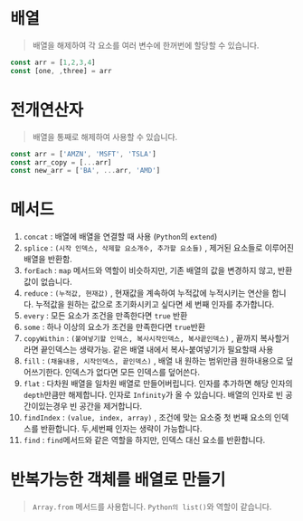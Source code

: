 # 배열
> 배열을 해제하여 각 요소를 여러 변수에 한꺼번에 할당할 수 있습니다.
```javascript
const arr = [1,2,3,4]
const [one, ,three] = arr
```

# 전개연산자
> 배열을 통째로 해제하여 사용할 수 있습니다.
```javascript
const arr = ['AMZN', 'MSFT', 'TSLA']
const arr_copy = [...arr]
const new_arr = ['BA', ...arr, 'AMD']
```
# 메서드
1. `concat` : 배열에 배열을 연결할 때 사용 (`Python`의 `extend`)
2. `splice` : `(시작 인덱스, 삭제할 요소개수, 추가할 요소들)` , 제거된 요소들로 이루어진 배열을 반환함.
3. `forEach` : `map` 메서드와 역할이 비슷하지만, 기존 배열의 값을 변경하지 않고, 반환값이 없습니다.
4. `reduce` : `(누적값, 현재값)` , 현재값을 계속하여 누적값에 누적시키는 연산을 합니다. 누적값을 원하는 값으로 초기화시키고 싶다면 세 번째 인자를 추가합니다.
5. `every` : 모든 요소가 조건을 만족한다면 `true` 반환
6. `some` : 하나 이상의 요소가 조건을 만족한다면 `true`반환
7. `copyWithin` : `(붙여넣기할 인덱스, 복사시작인덱스, 복사끝인덱스)` , 끝까지 복사할거라면 끝인덱스는 생략가능. 같은 배열 내에서 복사-붙여넣기가 필요할때 사용
8. `fill` : `(채울내용, 시작인덱스, 끝인덱스)` , 배열 내 원하는 범위만큼 원하내용으로 덮어쓰기한다. 인덱스가 없다면 모든 인덱스를 덮어쓴다.
9.  `flat` : 다차원 배열을 일차원 배열로 만들어버립니다. 인자를 추가하면 해당 인자의 `depth`만큼만 해제합니다. 인자로 `Infinity`가 올 수 있습니다. 배열의 인자로 빈 공간이있는경우 빈 공간을 제거합니다.
10. `findIndex` : `(value, index, array)` , 조건에 맞는 요소중 첫 번째 요소의 인덱스를 반환합니다. 두,세번째 인자는 생략이 가능합니다.
11. `find` : `find`메서드와 같은 역할을 하지만, 인덱스 대신 요소를 반환합니다.

# 반복가능한 객체를 배열로 만들기
> `Array.from` 메서드를 사용합니다. `Python의 list()`와 역할이 같습니다.